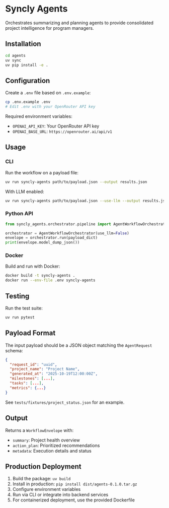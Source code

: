 # Syncly Agents

Orchestrates summarizing and planning agents to provide consolidated project intelligence for program managers.

## Installation

```bash
cd agents
uv sync
uv pip install -e .
```

## Configuration

Create a `.env` file based on `.env.example`:

```bash
cp .env.example .env
# Edit .env with your OpenRouter API key
```

Required environment variables:
- `OPENAI_API_KEY`: Your OpenRouter API key
- `OPENAI_BASE_URL`: `https://openrouter.ai/api/v1`

## Usage

### CLI

Run the workflow on a payload file:

```bash
uv run syncly-agents path/to/payload.json --output results.json
```

With LLM enabled:

```bash
uv run syncly-agents path/to/payload.json --use-llm --output results.json
```

### Python API

```python
from syncly_agents.orchestrator.pipeline import AgentWorkflowOrchestrator

orchestrator = AgentWorkflowOrchestrator(use_llm=False)
envelope = orchestrator.run(payload_dict)
print(envelope.model_dump_json())
```

### Docker

Build and run with Docker:

```bash
docker build -t syncly-agents .
docker run --env-file .env syncly-agents
```

## Testing

Run the test suite:

```bash
uv run pytest
```

## Payload Format

The input payload should be a JSON object matching the `AgentRequest` schema:

```json
{
  "request_id": "uuid",
  "project_name": "Project Name",
  "generated_at": "2025-10-19T12:00:00Z",
  "milestones": [...],
  "tasks": [...],
  "metrics": {...}
}
```

See `tests/fixtures/project_status.json` for an example.

## Output

Returns a `WorkflowEnvelope` with:
- `summary`: Project health overview
- `action_plan`: Prioritized recommendations
- `metadata`: Execution details and status

## Production Deployment

1. Build the package: `uv build`
2. Install in production: `pip install dist/agents-0.1.0.tar.gz`
3. Configure environment variables
4. Run via CLI or integrate into backend services
5. For containerized deployment, use the provided Dockerfile
